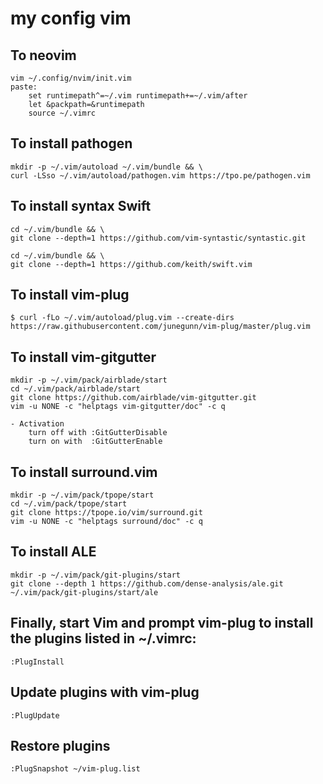 # my config vim

## To neovim
	vim ~/.config/nvim/init.vim
	paste: 
		set runtimepath^=~/.vim runtimepath+=~/.vim/after
		let &packpath=&runtimepath
		source ~/.vimrc

## To install pathogen 
	mkdir -p ~/.vim/autoload ~/.vim/bundle && \
	curl -LSso ~/.vim/autoload/pathogen.vim https://tpo.pe/pathogen.vim

## To install syntax Swift
	cd ~/.vim/bundle && \
	git clone --depth=1 https://github.com/vim-syntastic/syntastic.git
	
	cd ~/.vim/bundle && \
	git clone --depth=1 https://github.com/keith/swift.vim

## To install vim-plug
	$ curl -fLo ~/.vim/autoload/plug.vim --create-dirs https://raw.githubusercontent.com/junegunn/vim-plug/master/plug.vim

## To install vim-gitgutter
	mkdir -p ~/.vim/pack/airblade/start
	cd ~/.vim/pack/airblade/start
	git clone https://github.com/airblade/vim-gitgutter.git
	vim -u NONE -c "helptags vim-gitgutter/doc" -c q

	- Activation
		turn off with :GitGutterDisable
		turn on with  :GitGutterEnable
 

## To install surround.vim
	mkdir -p ~/.vim/pack/tpope/start
	cd ~/.vim/pack/tpope/start
	git clone https://tpope.io/vim/surround.git
	vim -u NONE -c "helptags surround/doc" -c q

## To install ALE 
	mkdir -p ~/.vim/pack/git-plugins/start
	git clone --depth 1 https://github.com/dense-analysis/ale.git ~/.vim/pack/git-plugins/start/ale

## Finally, start Vim and prompt vim-plug to install the plugins listed in ~/.vimrc:
	:PlugInstall

## Update plugins with vim-plug
	:PlugUpdate

## Restore plugins
	:PlugSnapshot ~/vim-plug.list
